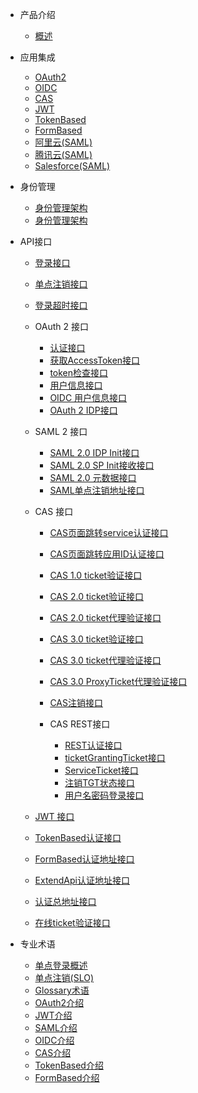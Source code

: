 - 产品介绍 
  - [概述](/README.md)
  
- 应用集成
  - [OAuth2](/zh-docs/sso/oauth2.md)
  - [OIDC](/zh-docs/sso/oidc.md)
  - [CAS](/zh-docs/sso/cas.md)
  - [JWT](/zh-docs/sso/jwt.md)
  - [TokenBased](/zh-docs/sso/tokenbased.md)
  - [FormBased](/zh-docs/sso/formbased.md)
  - [阿里云(SAML)](/zh-docs/sso/saml_aly.md)
  - [腾讯云(SAML)](/zh-docs/sso/saml_txy.md)
  - [Salesforce(SAML)](/zh-docs/sso/saml_salesforce.md)
  
- 身份管理
  - [身份管理架构](/zh-docs/im.md)
  - [身份管理架构](/zh-docs/ui_mgt.md)
  
- API接口
  - [登录接口](/zh-docs/api/login.md)
  - [单点注销接口](/zh-docs/api/logout.md)
  - [登录超时接口](/zh-docs/api/timeout.md)
  - OAuth 2 接口
	- [认证接口](/zh-docs/api/oauth2/authorize.md)
	- [获取AccessToken接口](/zh-docs/api/oauth2/token.md)
	- [token检查接口](/zh-docs/api/oauth2/check_token.md)
	- [用户信息接口](/zh-docs/api/oauth2/me.md)
	- [OIDC 用户信息接口](/zh-docs/api/oauth2/oidcuserinfo.md)
	- [OAuth 2 IDP接口](/zh-docs/api/oauth2/authz.md)
	
  - SAML  2 接口
	- [SAML 2.0 IDP Init接口](/zh-docs/api/saml/idpinit.md)
	- [SAML 2.0 SP Init接收接口](/zh-docs/api/saml/spinit.md)
	- [SAML 2.0 元数据接口](/zh-docs/api/saml/metadata.md)
	- [SAML单点注销地址接口](/zh-docs/api/saml/logout.md)
	
  - CAS 接口
	- [CAS页面跳转service认证接口](/zh-docs/api/cas/login.md)
	- [CAS页面跳转应用ID认证接口](/zh-docs/api/cas/authz.md)
	- [CAS 1.0 ticket验证接口](/zh-docs/api/cas/10validate.md)
	- [CAS 2.0 ticket验证接口](/zh-docs/api/cas/20serviceValidate.md)
	- [CAS 2.0 ticket代理验证接口](/zh-docs/api/cas/20proxyValidate.md)
	- [CAS 3.0 ticket验证接口](/zh-docs/api/cas/30serviceValidate.md)
	- [CAS 3.0 ticket代理验证接口](/zh-docs/api/cas/30proxyValidate.md)
	- [CAS 3.0 ProxyTicket代理验证接口](/zh-docs/api/cas/30proxy.md)
	- [CAS注销接口](/zh-docs/api/cas/logout.md)
	
	- CAS REST接口
	  - [REST认证接口](/zh-docs/api/cas/casrest/tickets.md)
      - [ticketGrantingTicket接口](/zh-docs/api/cas/casrest/ticketGrantingTicket.md)
	  - [ServiceTicket接口](/zh-docs/api/cas/casrest/serviceTicket.md)
	  - [注销TGT状态接口](/zh-docs/api/cas/casrest/ticketGrantingTicketdelete.md)
	  - [用户名密码登录接口](/zh-docs/api/cas/casrest/users.md)
	
	
  - [JWT 接口](/zh-docs/api/jwt.md)
  - [TokenBased认证接口](/zh-docs/api/tokenbased.md)
  - [FormBased认证地址接口](/zh-docs/api/formbased.md)
  - [ExtendApi认证地址接口](/zh-docs/api/extendapi.md)
  - [认证总地址接口](/zh-docs/api/authz.md)
  - [在线ticket验证接口](/zh-docs/api/ticket.md)
  
  
- 专业术语	
  - [单点登录概述](/zh-docs/protocols/sso.md)
  - [单点注销(SLO)](/zh-docs/slo.md)
  - [Glossary术语](/zh-docs/glossary.md)
  - [OAuth2介绍](/zh-docs/protocols/oauth2.md)
  - [JWT介绍](/zh-docs/protocols/jwtintros.md)
  - [SAML介绍](/zh-docs/protocols/saml.md)
  - [OIDC介绍](/zh-docs/protocols/openid.md)
  - [CAS介绍](/zh-docs/protocols/cas.md)
  - [TokenBased介绍](/zh-docs/protocols/tokenbased.md)  
  - [FormBased介绍](/zh-docs/protocols/formbased.md)  

			